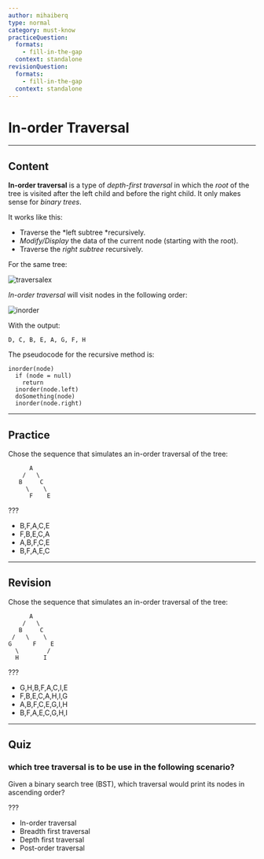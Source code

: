 ```yaml
---
author: mihaiberq
type: normal
category: must-know
practiceQuestion:
  formats:
    - fill-in-the-gap
  context: standalone
revisionQuestion:
  formats:
    - fill-in-the-gap
  context: standalone
---
```


# In-order Traversal


---

## Content

**In-order traversal** is a type of *depth-first traversal* in which the *root* of the tree is visited after the left child and before the right child. It only makes sense for *binary trees*.

It works like this:

- Traverse the *left subtree *recursively.
- *Modify/Display* the data of the current node (starting with the root).
- Traverse the *right subtree* recursively.

For the same tree:

![traversalex](https://img.enkipro.com/a60c49e26c0b710b7fd170527d2adf93.png)

*In-order traversal* will visit nodes in the following order:

![inorder](https://img.enkipro.com/9a551ec21baec6ae9651535be19ad38b.png)

With the output:

```plain-text
D, C, B, E, A, G, F, H
```

The pseudocode for the recursive method is:

```plain-text
inorder(node)
  if (node = null)
    return
  inorder(node.left)
  doSomething(node)
  inorder(node.right)
```


---

## Practice

Chose the sequence that simulates an in-order traversal of the tree:

```plain-text
      A
    /   \
   B     C
     \    \
      F    E
```

???

- B,F,A,C,E
- F,B,E,C,A
- A,B,F,C,E
- B,F,A,E,C


---

## Revision

Chose the sequence that simulates an in-order traversal of the tree:

```plain-text
      A
    /   \
   B     C
 /   \    \
G      F    E
  \        /
  H       I
```

???

- G,H,B,F,A,C,I,E
- F,B,E,C,A,H,I,G
- A,B,F,C,E,G,I,H
- B,F,A,E,C,G,H,I


---

## Quiz

### which tree traversal is to be use in the following scenario?


Given a binary search tree (BST), which traversal would print
its nodes in ascending order?

 ???

- In-order traversal
- Breadth first traversal
- Depth first traversal
- Post-order traversal
